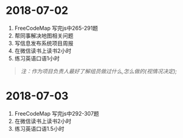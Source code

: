 2018-07-02
=============
1. FreeCodeMap 写完js中265-291题
2. 帮同事解决地图相关问题
3. 写信息发布系统项目周报
4. 在微信读书上读书2小时
5. 练习英语口语1小时
>*注：作为项目负责人最好了解组员做过什么,怎么做的(视情况决定);*

2018-07-03
=============
1. FreeCodeMap 写完js中292-307题
2. 在微信读书上读书2小时
3. 练习英语口语1.5小时
